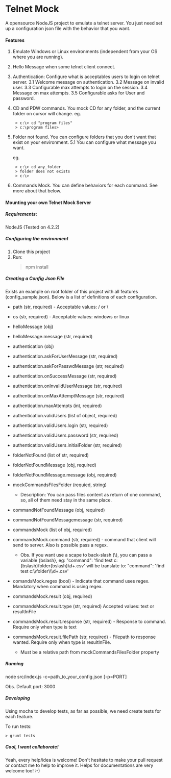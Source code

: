 # Telnet Mock

A opensource NodeJS project to emulate a telnet server.
You just need set up a configuration json file with the behavior that you want.

#### Features

1. Emulate Windows or Linux environments (independent from your OS where you are running).
2. Hello Message when some telnet client connect.
3. Authentication: Configure what is acceptables users to login on telnet server.
3.1 Welcome message on authentication.
3.2 Message on invalid user.
3.3 Configurable max attempts to login on the session.
3.4 Message on max attempts.
3.5 Configurable asks for User and password.
4. CD and PDW commands. You mock CD for any folder, and the current folder on cursor will change.
	eg. 

		> c:\> cd "program files"
		> c:\program files>

5. Folder not found. You can configure folders that you don't want that exist on your environment.
	5.1 You can configure what message you want.
	
	eg.

		> c:\> cd any_folder
		> folder does not exists
		> c:\>

6. Commands Mock. You can define behaviors for each command. See more about that below. 

#### Mounting your own Telnet Mock Server

##### Requirements:

NodeJS (Tested on 4.2.2)

##### Configuring the environment

1. Clone this project
2. Run:
	> npm install

##### Creating a Config Json File

Exists an example on root folder of this project with all features (config_sample.json). Below is a list of definitions of each configuration.

- path (str, required) - Acceptable values: / or \\

- os (str, required) - Acceptable values: windows or linux

- helloMessage (obj)

- helloMessage.message (str, required)

- authentication (obj)

- authentication.askForUserMessage (str, required)

- authentication.askForPasswdMessage (str, required)

- authentication.onSuccessMessage (str, required)

- authentication.onInvalidUserMessage (str, required)

- authentication.onMaxAttemptMessage (str, required)

- authentication.maxAttempts (int, required)

- authentication.validUsers (list of object, required)

- authentication.validUsers.login (str, required)

- authentication.validUsers.password (str, required)

- authentication.validUsers.initialFolder (str, required)

- folderNotFound (list of str, required)

- folderNotFoundMessage (obj, required)

- folderNotFoundMessage.message (obj, required)

- mockCommandsFilesFolder (requied, string)
	- Description: You can pass files content as return of one command, so, all of them need stay in the same place.

- commandNotFoundMessage (obj, required)

- commandNotFoundMessagemessage (str, required)

- commandsMock (list of obj, required)

- commandsMock.command (str, required) - command that client will send to server. Also is possible pass a regex.
	-  Obs. If you want use a scape to back-slash (\\), you can pass a variable {bslash}, eg:
	   "command": 'find test c:{bslash}folder{bslash}\\d+.csv'
			will be translate to:
	 "command": 'find test c:\\\\folder\\\\\\d+.csv'

- comandsMock.regex (bool) - Indicate that command uses regex. Mandatory when command is using regex.

- commandsMock.result (obj, required)

- commandsMock.result.type (str, required) Accepted values: text or resultInFile

- commandsMock.result.response (str, required) - Response to command. Require only when type is text

- commandsMock.result.filePath (str, required) - Filepath to response wanted. Require only when type is resultInFile.
	- Must be a relative path from mockCommandsFilesFolder property


##### Running

node src/index.js -c=path_to_your_config.json [-p=PORT]

Obs. Default port: 3000

##### Developing

Using mocha to develop tests, as far as possible, we need create tests for each feature.

To run tests:

	> grunt tests

##### Cool, I want collaborate!

Yeah, every help/idea is welcome! Don't hesitate to make your pull request or contact me to help to improve it.
Helps for documentations are very welcome too! :-)

